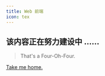 ```yaml
---
title: Web 前端
icon: tex
---
```


<!-- more -->

## 该内容正在努力建设中 ......

> That's a Four-Oh-Four.

[Take me home.](/blog/)

